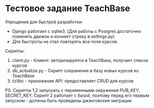 # Тестовое задание TeachBase

Упрощения для быстрой разработки:
* Django работает с sqlite3. (Для работы с Postgres достаточно поменять движок и коннект строку в settings.py)
* Для быстроты не стал повторять все поля курсов.

Скрипты:
1) client.py - Клиент: авторизируется в TeachBase, получает список курсов
2) db_actualize.py - Скрипт сохранения в базу новых курсов из TeachBase
3) tz\tbc - приложение API: предоставляет CRUD для курсов

PS. 
Скрипты 1,2 запускать с переменными окружения PUB_KEY, SECRET_KEY.
Скрипт 2 работает с базой, поэтому перед его первым запуском - должны быть проведены джанговские миграции
